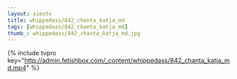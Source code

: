 ```yaml
--- 
layout: sieutv
title: whippedass/842_chanta_katja_md
tags: [whippedass/842_chanta_katja_md]
thumb_: whippedass/842_chanta_katja_md.jpg
---
```

{% include tvpro key="http://admin.fetishbox.com/_content/whippedass/842_chanta_katja_md.mp4" %} 
